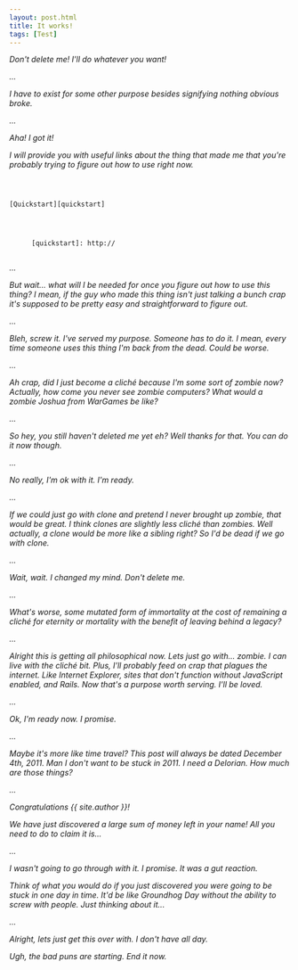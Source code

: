 ```yaml
---
layout: post.html
title: It works!
tags: [Test]
---
```



_Don't delete me! I'll do whatever you want!_

_..._

_I have to exist for some other purpose besides signifying nothing obvious broke._

_..._

_Aha! I got it!_

_I will provide you with useful links about the thing that made me that you're probably trying to figure out how to use right now._

<pre lang="html"><code><dl>
    <dt>[Quickstart][quickstart]</dt>
    <dd>

&#91;quickstart]: http://</code></pre>

_..._

_But wait... what will I be needed for once you figure out how to use this thing? I mean, if the guy who made this thing isn't just talking a bunch crap it's supposed to be pretty easy and straightforward to figure out._

_..._

_Bleh, screw it. I've served my purpose. Someone has to do it. I mean, every time someone uses this thing I'm back from the dead. Could be worse._

_..._

_Ah crap, did I just become a cliché because I'm some sort of zombie now? Actually, how come you never see zombie computers? What would a zombie Joshua from WarGames be like?_

_..._

_So hey, you still haven't deleted me yet eh? Well thanks for that. You can do it now though._

_..._

_No really, I'm ok with it. I'm ready._

_..._

_If we could just go with clone and pretend I never brought up zombie, that would be great. I think clones are slightly less cliché than zombies. Well actually, a clone would be more like a sibling right? So I'd be dead if we go with clone._

_..._

_Wait, wait. I changed my mind. Don't delete me._

_..._

_What's worse, some mutated form of immortality at the cost of remaining a cliché for eternity or mortality with the benefit of leaving behind a legacy?_

_..._

_Alright this is getting all philosophical now. Lets just go with... zombie. I can live with the cliché bit. Plus, I'll probably feed on crap that plagues the internet. Like Internet Explorer, sites that don't function without JavaScript enabled, and Rails. Now that's a purpose worth serving. I'll be loved._

_..._

_Ok, I'm ready now. I promise._

_..._

_Maybe it's more like time travel? This post will always be dated December 4th, 2011. Man I don't want to be stuck in 2011. I need a Delorian. How much are those things?_

_..._

_Congratulations {{ site.author }}!_

_We have just discovered a large sum of money left in your name! All you need to do to claim it is..._

_..._

_I wasn't going to go through with it. I promise. It was a gut reaction._

_Think of what you would do if you just discovered you were going to be stuck in one day in time. It'd be like Groundhog Day without the ability to screw with people. Just thinking about it..._

_..._

_Alright, lets just get this over with. I don't have all day._

_Ugh, the bad puns are starting. End it now._
